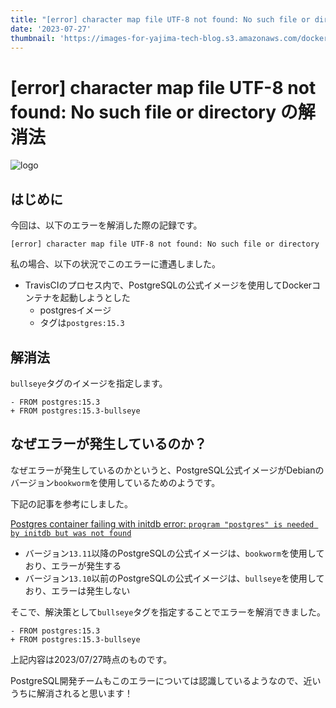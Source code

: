 ```yaml
---
title: "[error] character map file UTF-8 not found: No such file or directory の解消法"
date: '2023-07-27'
thumbnail: 'https://images-for-yajima-tech-blog.s3.amazonaws.com/docker-logo.png'
---
```


# [error] character map file UTF-8 not found: No such file or directory の解消法

![logo](https://images-for-yajima-tech-blog.s3.amazonaws.com/docker-logo.png)

## はじめに

今回は、以下のエラーを解消した際の記録です。

```log
[error] character map file UTF-8 not found: No such file or directory
```

私の場合、以下の状況でこのエラーに遭遇しました。

- TravisCIのプロセス内で、PostgreSQLの公式イメージを使用してDockerコンテナを起動しようとした
  - postgresイメージ
  - タグは`postgres:15.3`

## 解消法

`bullseye`タグのイメージを指定します。

```diff:Dockerfile
- FROM postgres:15.3
+ FROM postgres:15.3-bullseye
```

## なぜエラーが発生しているのか？

なぜエラーが発生しているのかというと、PostgreSQL公式イメージがDebianのバージョン`bookworm`を使用しているためのようです。

下記の記事を参考にしました。

[Postgres container failing with initdb error: `program "postgres" is needed by initdb but was not found`](https://discuss.circleci.com/t/postgres-container-failing-with-initdb-error-program-postgres-is-needed-by-initdb-but-was-not-found/48470)

- バージョン`13.11`以降のPostgreSQLの公式イメージは、`bookworm`を使用しており、エラーが発生する
- バージョン`13.10`以前のPostgreSQLの公式イメージは、`bullseye`を使用しており、エラーは発生しない

そこで、解決策として`bullseye`タグを指定することでエラーを解消できました。

```diff:Dockerfile
- FROM postgres:15.3
+ FROM postgres:15.3-bullseye
```

上記内容は2023/07/27時点のものです。

PostgreSQL開発チームもこのエラーについては認識しているようなので、近いうちに解消されると思います！
